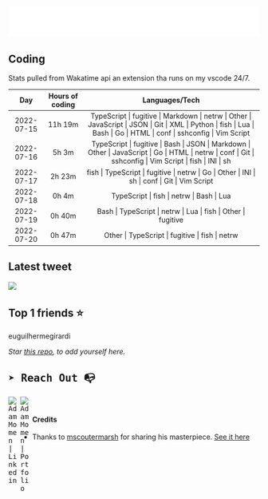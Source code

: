 
![test image size](/assets/welcome_message.gif)

## Coding
Stats pulled from Wakatime api an extension tha runs on my vscode 24/7.

|Day|Hours of coding|Languages/Tech|
|:-:|:-:|:-:|
|2022-07-15|11h 19m|TypeScript &#124; fugitive &#124; Markdown &#124; netrw &#124; Other &#124; JavaScript &#124; JSON &#124; Git &#124; XML &#124; Python &#124; fish &#124; Lua &#124; Bash &#124; Go &#124; HTML &#124; conf &#124; sshconfig &#124; Vim Script|
|2022-07-16|5h 3m|TypeScript &#124; fugitive &#124; Bash &#124; JSON &#124; Markdown &#124; Other &#124; JavaScript &#124; Go &#124; HTML &#124; netrw &#124; conf &#124; Git &#124; sshconfig &#124; Vim Script &#124; fish &#124; INI &#124; sh|
|2022-07-17|2h 23m|fish &#124; TypeScript &#124; fugitive &#124; netrw &#124; Go &#124; Other &#124; INI &#124; sh &#124; conf &#124; Git &#124; Vim Script|
|2022-07-18|0h 4m|TypeScript &#124; fish &#124; netrw &#124; Bash &#124; Lua|
|2022-07-19|0h 40m|Bash &#124; TypeScript &#124; netrw &#124; Lua &#124; fish &#124; Other &#124; fugitive|
|2022-07-20|0h 47m|Other &#124; TypeScript &#124; fugitive &#124; fish &#124; netrw|

## Latest tweet
[<img src="<tweet-image-url>" width="400">](<tweet-url>)

## Top 1 friends ⭐️
euguilhermegirardi

*Star [this repo](https://github.com/AdamMomen/AdamMomen), to add yourself here.*


<samp>

## ➤ Reach Out :mailbox_with_no_mail:

>
  <a href="https://www.linkedin.com/in/adam-momen-99596275/">
     <img align="left" alt="Adam Momen | Linkedin" width="24px" src="./assets/Linkedin.svg" />
   </a>

   <a href="https://adammomen.com/">
     <img align="left" alt="Adam Momen | Portfolio" width="24px" src="./assets/web.svg" />
   </a>

</samp>

<br>

#### Credits
* Thanks to [mscoutermarsh](https://github.com/mscoutermarsh) for sharing his masterpiece. [See it here](https://github.com/mscoutermarsh/mscoutermarsh)